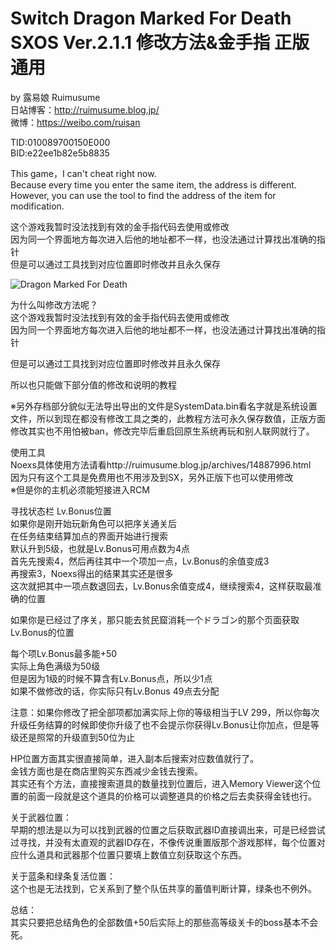 # Switch Dragon Marked For Death SXOS Ver.2.1.1 修改方法&金手指 正版通用
by 露易娘 Ruimusume</br>
日站博客：http://ruimusume.blog.jp/</br>
微博：https://weibo.com/ruisan</br>

TID:010089700150E000</br>
BID:e22ee1b82e5b8835

This game，I can't cheat right now.</br>
Because every time you enter the same item, the address is different.</br>
However, you can use the tool to find the address of the item for modification.</br>

这个游戏我暂时没法找到有效的金手指代码去使用或修改</br>
因为同一个界面地方每次进入后他的地址都不一样，也没法通过计算找出准确的指针</br>
但是可以通过工具找到对应位置即时修改并且永久保存</br>

<img src="https://i.imgur.com/dyaqIab.jpg" alt="Dragon Marked For Death"/>

为什么叫修改方法呢？</br>
这个游戏我暂时没法找到有效的金手指代码去使用或修改</br>
因为同一个界面地方每次进入后他的地址都不一样，也没法通过计算找出准确的指针</br>

但是可以通过工具找到对应位置即时修改并且永久保存</br>

所以也只能做下部分值的修改和说明的教程</br>

※另外存档部分貌似无法导出导出的文件是SystemData.bin看名字就是系统设置文件，所以到现在都没有修改工具之类的，此教程方法可永久保存数值，正版方面修改其实也不用怕被ban，修改完毕后重启回原生系统再玩和别人联网就行了。</br>

使用工具</br>
Noexs具体使用方法请看http://ruimusume.blog.jp/archives/14887996.html</br>
因为只有这个工具是免费用也不用涉及到SX，另外正版下也可以使用修改</br>
※但是你的主机必须能短接进入RCM</br>

寻找状态栏 Lv.Bonus位置</br>
如果你是刚开始玩新角色可以把序关通关后</br>
在任务结束结算加点的界面开始进行搜索</br>
默认升到5级，也就是Lv.Bonus可用点数为4点</br>
首先先搜索4，然后再往其中一个项加一点，Lv.Bonus的余值变成3</br>
再搜索3，Noexs得出的结果其实还是很多</br>
这次就把其中一项点数退回去，Lv.Bonus余值变成4，继续搜索4，这样获取最准确的位置</br>

如果你是已经过了序关，那只能去贫民窟消耗一个ドラゴン的那个页面获取Lv.Bonus的位置</br>

每个项Lv.Bonus最多能+50</br>
实际上角色满级为50级</br>
但是因为1级的时候不算含有Lv.Bonus点，所以少1点</br>
如果不做修改的话，你实际只有Lv.Bonus 49点去分配</br>

注意：如果你修改了把全部项都加满实际上你的等级相当于LV 299，所以你每次升级任务结算的时候即使你升级了也不会提示你获得Lv.Bonus让你加点，但是等级还是照常的升级直到50位为止</br>

HP位置方面其实很直接简单，进入副本后搜索对应数值就行了。</br>
金钱方面也是在商店里购买东西减少金钱去搜索。</br>
其实还有个方法，直接搜索道具的数量找到位置后，进入Memory Viewer这个位置的前面一段就是这个道具的价格可以调整道具的价格之后去卖获得金钱也行。</br>

关于武器位置：</br>
早期的想法是以为可以找到武器的位置之后获取武器ID直接调出来，可是已经尝试过寻找，并没有太直观的武器ID存在，不像传说重置版那个游戏那样，每个位置对应什么道具和武器那个位置只要填上数值立刻获取这个东西。</br>

关于蓝条和绿条复活位置：</br>
这个也是无法找到，它关系到了整个队伍共享的蓄值判断计算，绿条也不例外。</br>

总结：</br>
其实只要把总结角色的全部数值+50后实际上的那些高等级关卡的boss基本不会死。</br>
